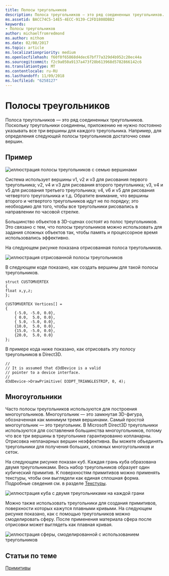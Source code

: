 ```yaml
---
title: Полосы треугольников
description: Полоса треугольников — это ряд соединенных треугольников. Поскольку треугольники соединены, приложению не нужно постоянно указывать все три вершины для каждого треугольника.
ms.assetid: BACC74C5-14E5-4ECC-9139-C2FD1808DB82
keywords:
- Полосы треугольников
author: michaelfromredmond
ms.author: mithom
ms.date: 02/08/2017
ms.topic: article
ms.localizationpriority: medium
ms.openlocfilehash: f60f0f65868d4dec67bf77a329d4b952c20ec44a
ms.sourcegitcommit: f2c9a050a9137a473f28b613968d5782866142c6
ms.translationtype: MT
ms.contentlocale: ru-RU
ms.lasthandoff: 11/09/2018
ms.locfileid: "6258127"
---
```

# <a name="triangle-strips"></a>Полосы треугольников


Полоса треугольников — это ряд соединенных треугольников. Поскольку треугольники соединены, приложению не нужно постоянно указывать все три вершины для каждого треугольника. Например, для определения следующей полосы треугольников достаточно семи вершин.

## <a name="span-idexamplespanspan-idexamplespanspan-idexamplespanexample"></a><span id="Example"></span><span id="example"></span><span id="EXAMPLE"></span>Пример


![иллюстрация полосы треугольников с семью вершинами](images/tristrip.png)

Система использует вершины v1, v2 и v3 для рисования первого треугольника; v2, v4 и v3 для рисования второго треугольника; v3, v4 и v5 для рисования третьего треугольника; v4, v6 и v5 для рисования четвертого треугольника и т.д. Обратите внимание, что вершины второго и четвертого треугольников идут не по порядку; это необходимо для того, чтобы все треугольники рисовались в направлении по часовой стрелке.

Большинство объектов в 3D-сценах состоят из полос треугольников. Это связано с тем, что полосы треугольников можно использовать для задания сложных объектов так, чтобы память и процессорное время использовались эффективно.

На следующем рисунке показана отрисованная полоса треугольников.

![иллюстрация отрисованной полосы треугольников](images/tstrip2.png)

В следующем коде показано, как создать вершины для такой полосы треугольников.

```
struct CUSTOMVERTEX
{
float x,y,z;
};

CUSTOMVERTEX Vertices[] = 
{
    {-5.0, -5.0, 0.0},
    { 0.0,  5.0, 0.0},
    { 5.0, -5.0, 0.0},
    {10.0,  5.0, 0.0},
    {15.0, -5.0, 0.0},
    {20.0,  5.0, 0.0}
};
```

В примере кода ниже показано, как отрисовать эту полосу треугольников в Direct3D.

```
//
// It is assumed that d3dDevice is a valid
// pointer to a device interface.
//
d3dDevice->DrawPrimitive( D3DPT_TRIANGLESTRIP, 0, 4);
```

## <a name="span-idpolygonsspanspan-idpolygonsspanspan-idpolygonsspanpolygons"></a><span id="Polygons"></span><span id="polygons"></span><span id="POLYGONS"></span>Многоугольники


Часто полосы треугольников используются для построения многоугольников. Многоугольник — это замкнутая 3D-фигура, обозначенная как минимум тремя вершинами. Самый простой многоугольник — это треугольник. В Microsoft Direct3D треугольники используются для составления большинства многоугольников, потому что все три вершины в треугольнике гарантированно копланарны. Отрисовка непланарных вершин неэффективна. Вы можете объединять треугольники для получения больших, сложных многоугольников и сеток.

На следующем рисунке показан куб. Каждая грань куба образована двумя треугольниками. Весь набор треугольников образует один кубический примитив. К поверхностям примитивов можно применять текстуры, чтобы они выглядели как единая сплошная форма. Подробные сведения см. в разделе [Текстуры](textures.md).

![иллюстрация куба с двумя треугольниками на каждой грани](images/cube3d.png)

Можно также использовать треугольники для создания примитивов, поверхности которых кажутся плавными кривыми. На следующем рисунке показано, как с помощью треугольников можно смоделировать сферу. После применения материала сфера после отрисовки может выглядеть как плавная кривая.

![иллюстрация сферы, смоделированной с использованием треугольников](images/sphere3d.png)

## <a name="span-idrelated-topicsspanrelated-topics"></a><span id="related-topics"></span>Статьи по теме


[Примитивы](primitives.md)

 

 




